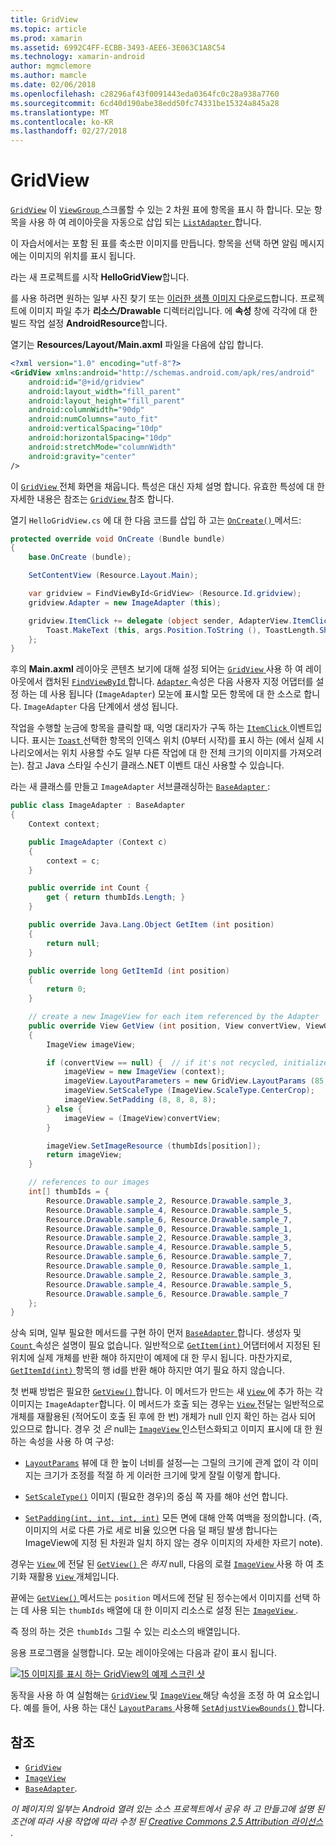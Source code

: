 ```yaml
---
title: GridView
ms.topic: article
ms.prod: xamarin
ms.assetid: 6992C4FF-ECBB-3493-AEE6-3E063C1A8C54
ms.technology: xamarin-android
author: mgmclemore
ms.author: mamcle
ms.date: 02/06/2018
ms.openlocfilehash: c28296af43f0091443eda0364fc0c28a938a7760
ms.sourcegitcommit: 6cd40d190abe38edd50fc74331be15324a845a28
ms.translationtype: MT
ms.contentlocale: ko-KR
ms.lasthandoff: 02/27/2018
---
```

# <a name="gridview"></a>GridView

[`GridView`](https://developer.xamarin.com/api/type/Android.Widget.GridView/) 이 [ `ViewGroup` ](https://developer.xamarin.com/api/type/Android.Views.ViewGroup/) 스크롤할 수 있는 2 차원 표에 항목을 표시 하 합니다. 모눈 항목을 사용 하 여 레이아웃을 자동으로 삽입 되는 [ `ListAdapter` ](https://developer.xamarin.com/api/property/Android.App.ListActivity.ListAdapter/)합니다.

이 자습서에서는 포함 된 표를 축소판 이미지를 만듭니다. 항목을 선택 하면 알림 메시지에는 이미지의 위치를 표시 됩니다.

라는 새 프로젝트를 시작 **HelloGridView**합니다.

를 사용 하려면 원하는 일부 사진 찾기 또는 [이러한 샘플 이미지 다운로드](http://developer.android.com/shareables/sample_images.zip)합니다. 프로젝트에 이미지 파일 추가 **리소스/Drawable** 디렉터리입니다. 에 **속성** 창에 각각에 대 한 빌드 작업 설정 **AndroidResource**합니다.

열기는 **Resources/Layout/Main.axml** 파일을 다음에 삽입 합니다.

```xml
<?xml version="1.0" encoding="utf-8"?>
<GridView xmlns:android="http://schemas.android.com/apk/res/android"
    android:id="@+id/gridview"
    android:layout_width="fill_parent"
    android:layout_height="fill_parent"
    android:columnWidth="90dp"
    android:numColumns="auto_fit"
    android:verticalSpacing="10dp"
    android:horizontalSpacing="10dp"
    android:stretchMode="columnWidth"
    android:gravity="center"
/>
```

이 [ `GridView` ](https://developer.xamarin.com/api/type/Android.Widget.GridView/) 전체 화면을 채웁니다. 특성은 대신 자체 설명 합니다. 유효한 특성에 대 한 자세한 내용은 참조는 [ `GridView` ](https://developer.xamarin.com/api/type/Android.Widget.GridView/) 참조 합니다.

열기 `HelloGridView.cs` 에 대 한 다음 코드를 삽입 하 고는 [ `OnCreate()` ](https://developer.xamarin.com/api/member/Android.App.Activity.OnCreate/p/Android.OS.Bundle/) 메서드:

```csharp
protected override void OnCreate (Bundle bundle)
{
    base.OnCreate (bundle);

    SetContentView (Resource.Layout.Main);

    var gridview = FindViewById<GridView> (Resource.Id.gridview);
    gridview.Adapter = new ImageAdapter (this);

    gridview.ItemClick += delegate (object sender, AdapterView.ItemClickEventArgs args) {
        Toast.MakeText (this, args.Position.ToString (), ToastLength.Short).Show ();
    };
}
```

후의 **Main.axml** 레이아웃 콘텐츠 보기에 대해 설정 되어는 [ `GridView` ](https://developer.xamarin.com/api/type/Android.Widget.GridView/) 사용 하 여 레이아웃에서 캡처된 [ `FindViewById` ](https://developer.xamarin.com/api/member/Android.App.Activity.FindViewById/)합니다. [ `Adapter` ](https://developer.xamarin.com/api/property/Android.Widget.AdapterView.RawAdapter/) 속성은 다음 사용자 지정 어댑터를 설정 하는 데 사용 됩니다 (`ImageAdapter`) 모눈에 표시할 모든 항목에 대 한 소스로 합니다. `ImageAdapter` 다음 단계에서 생성 됩니다.

작업을 수행할 눈금에 항목을 클릭할 때, 익명 대리자가 구독 하는 [ `ItemClick` ](https://developer.xamarin.com/api/event/Android.Widget.AdapterView.ItemClick/) 이벤트입니다.
표시는 [ `Toast` ](https://developer.xamarin.com/api/type/Android.Widget.Toast/) 선택한 항목의 인덱스 위치 (0부터 시작)를 표시 하는 (에서 실제 시나리오에서는 위치 사용할 수도 일부 다른 작업에 대 한 전체 크기의 이미지를 가져오려는). 참고 Java 스타일 수신기 클래스.NET 이벤트 대신 사용할 수 있습니다.

라는 새 클래스를 만들고 `ImageAdapter` 서브클래싱하는 [ `BaseAdapter` ](https://developer.xamarin.com/api/type/Android.Widget.BaseAdapter/):

```csharp
public class ImageAdapter : BaseAdapter
{
    Context context;

    public ImageAdapter (Context c)
    {
        context = c;
    }

    public override int Count {
        get { return thumbIds.Length; }
    }

    public override Java.Lang.Object GetItem (int position)
    {
        return null;
    }

    public override long GetItemId (int position)
    {
        return 0;
    }

    // create a new ImageView for each item referenced by the Adapter
    public override View GetView (int position, View convertView, ViewGroup parent)
    {
        ImageView imageView;

        if (convertView == null) {  // if it's not recycled, initialize some attributes
            imageView = new ImageView (context);
            imageView.LayoutParameters = new GridView.LayoutParams (85, 85);
            imageView.SetScaleType (ImageView.ScaleType.CenterCrop);
            imageView.SetPadding (8, 8, 8, 8);
        } else {
            imageView = (ImageView)convertView;
        }

        imageView.SetImageResource (thumbIds[position]);
        return imageView;
    }

    // references to our images
    int[] thumbIds = {
        Resource.Drawable.sample_2, Resource.Drawable.sample_3,
        Resource.Drawable.sample_4, Resource.Drawable.sample_5,
        Resource.Drawable.sample_6, Resource.Drawable.sample_7,
        Resource.Drawable.sample_0, Resource.Drawable.sample_1,
        Resource.Drawable.sample_2, Resource.Drawable.sample_3,
        Resource.Drawable.sample_4, Resource.Drawable.sample_5,
        Resource.Drawable.sample_6, Resource.Drawable.sample_7,
        Resource.Drawable.sample_0, Resource.Drawable.sample_1,
        Resource.Drawable.sample_2, Resource.Drawable.sample_3,
        Resource.Drawable.sample_4, Resource.Drawable.sample_5,
        Resource.Drawable.sample_6, Resource.Drawable.sample_7
    };
}
```

상속 되며, 일부 필요한 메서드를 구현 하이 먼저 [ `BaseAdapter` ](https://developer.xamarin.com/api/type/Android.Widget.BaseAdapter/)합니다. 생성자 및 [ `Count` ](https://developer.xamarin.com/api/property/Android.Widget.BaseAdapter.Count/) 속성은 설명이 필요 없습니다. 일반적으로 [ `GetItem(int)` ](https://developer.xamarin.com/api/member/Android.Widget.BaseAdapter.GetItem/) 어댑터에서 지정된 된 위치에 실제 개체를 반환 해야 하지만이 예제에 대 한 무시 됩니다. 마찬가지로, [ `GetItemId(int)` ](https://developer.xamarin.com/api/member/Android.Widget.BaseAdapter.GetItemId/) 항목의 행 id를 반환 해야 하지만 여기 필요 하지 않습니다.

첫 번째 방법은 필요한 [ `GetView()` ](https://developer.xamarin.com/api/member/Android.Widget.BaseAdapter.GetView/)합니다.
이 메서드가 만드는 새 [ `View` ](https://developer.xamarin.com/api/type/Android.Views.View/) 에 추가 하는 각 이미지는 `ImageAdapter`합니다. 이 메서드가 호출 되는 경우는 [ `View` ](https://developer.xamarin.com/api/type/Android.Views.View/) 전달는 일반적으로 개체를 재활용된 (적어도이 호출 된 후에 한 번) 개체가 null 인지 확인 하는 검사 되어 있으므로 합니다. 경우 것 *은* null는 [ `ImageView` ](https://developer.xamarin.com/api/type/Android.Widget.ImageView/) 인스턴스화되고 이미지 표시에 대 한 원하는 속성을 사용 하 여 구성:

- [`LayoutParams`](https://developer.xamarin.com/api/property/Android.Views.View.LayoutParameters/) 뷰에 대 한 높이 너비를 설정&mdash;는 그릴의 크기에 관계 없이 각 이미지는 크기가 조정를 적절 하 게 이러한 크기에 맞게 잘릴 이렇게 합니다.

- [`SetScaleType()`](https://developer.xamarin.com/api/member/Android.Widget.ImageView.SetScaleType/) 이미지 (필요한 경우)의 중심 쪽 자를 해야 선언 합니다.

- [`SetPadding(int, int, int, int)`](https://developer.xamarin.com/api/member/Android.Views.View.SetPadding/) 모든 면에 대해 안쪽 여백을 정의합니다. (즉, 이미지의 서로 다른 가로 세로 비율 있으면 다음 덜 패딩 발생 합니다는 ImageView에 지정 된 차원과 일치 하지 않는 경우 이미지의 자세한 자르기 note).

경우는 [ `View` ](https://developer.xamarin.com/api/type/Android.Views.View/) 에 전달 된 [ `GetView()` ](https://developer.xamarin.com/api/member/Android.Widget.BaseAdapter.GetView/) 은 *하지* null, 다음의 로컬 [ `ImageView` ](https://developer.xamarin.com/api/type/Android.Widget.ImageView/) 사용 하 여 초기화 재활용 [ `View` ](https://developer.xamarin.com/api/type/Android.Views.View/) 개체입니다.

끝에는 [ `GetView()` ](https://developer.xamarin.com/api/member/Android.Widget.BaseAdapter.GetView/) 메서드는 `position` 메서드에 전달 된 정수는에서 이미지를 선택 하는 데 사용 되는 `thumbIds` 배열에 대 한 이미지 리소스로 설정 된는 [ `ImageView` ](https://developer.xamarin.com/api/type/Android.Widget.ImageView/).

즉 정의 하는 것은 `thumbIds` 그릴 수 있는 리소스의 배열입니다.

응용 프로그램을 실행합니다. 모눈 레이아웃에는 다음과 같이 표시 됩니다.

[![15 이미지를 표시 하는 GridView의 예제 스크린 샷](grid-view-images/helloviews4.png)](grid-view-images/helloviews4.png)

동작을 사용 하 여 실험해는 [ `GridView` ](https://developer.xamarin.com/api/type/Android.Widget.GridView/) 및 [ `ImageView` ](https://developer.xamarin.com/api/type/Android.Widget.ImageView/) 해당 속성을 조정 하 여 요소입니다. 예를 들어, 사용 하는 대신 [ `LayoutParams` ](https://developer.xamarin.com/api/property/Android.Views.View.LayoutParameters/) 사용해 [ `SetAdjustViewBounds()` ](https://developer.xamarin.com/api/member/Android.Widget.ImageView.SetAdjustViewBounds/)합니다.

<a name="References" />

## <a name="references"></a>참조

-   [`GridView`](https://developer.xamarin.com/api/type/Android.Widget.GridView/) 
-   [`ImageView`](https://developer.xamarin.com/api/type/Android.Widget.ImageView/)
-   [`BaseAdapter`](https://developer.xamarin.com/api/type/Android.Widget.BaseAdapter/).

*이 페이지의 일부는 Android 열려 있는 소스 프로젝트에서 공유 하 고 만들고에 설명 된 조건에 따라 사용 작업에 따라 수정 된*
[*Creative Commons 2.5 Attribution 라이선스* ](http://creativecommons.org/licenses/by/2.5/).
